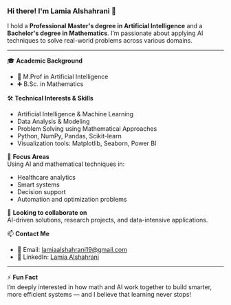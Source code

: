### Hi there! I'm Lamia Alshahrani 👋

I hold a **Professional Master's degree in Artificial Intelligence** and a **Bachelor's degree in Mathematics**. I’m passionate about applying AI techniques to solve real-world problems across various domains.

---

🎓 **Academic Background**  
- 🧠 M.Prof in Artificial Intelligence  
- ➕ B.Sc. in Mathematics

🛠️ **Technical Interests & Skills**  
- Artificial Intelligence & Machine Learning  
- Data Analysis & Modeling  
- Problem Solving using Mathematical Approaches  
- Python, NumPy, Pandas, Scikit-learn  
- Visualization tools: Matplotlib, Seaborn, Power BI

🚀 **Focus Areas**  
Using AI and mathematical techniques in:  
- Healthcare analytics  
- Smart systems  
- Decision support  
- Automation and optimization problems

🤝 **Looking to collaborate on**  
AI-driven solutions, research projects, and data-intensive applications.

📫 **Contact Me**  
- 📧 Email: lamiaalshahrani19@gmail.com  
- 💼 LinkedIn: [Lamia Alshahrani](https://www.linkedin.com/in/lamia-alshahrani-32a546220/)

---

⚡ **Fun Fact**  
I’m deeply interested in how math and AI work together to build smarter, more efficient systems — and I believe that learning never stops!
